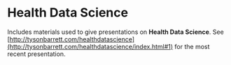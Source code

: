 # Health Data Science

Includes materials used to give presentations on **Health Data Science**. See [http://tysonbarrett.com/healthdatascience](http://tysonbarrett.com/healthdatascience/index.html#1) for the most recent presentation.
